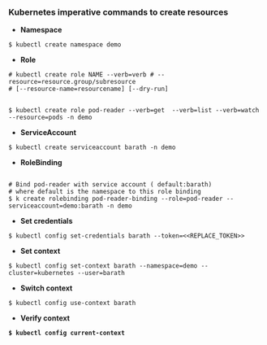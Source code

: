 ### Kubernetes imperative commands to create resources

- <b>Namespace</b>

```
$ kubectl create namespace demo
```

- <b>Role</b>

```
# kubectl create role NAME --verb=verb # --resource=resource.group/subresource
# [--resource-name=resourcename] [--dry-run]


$ kubectl create role pod-reader --verb=get  --verb=list --verb=watch --resource=pods -n demo
```

- <b>ServiceAccount</b>

```
$ kubectl create serviceaccount barath -n demo
```

- <b>RoleBinding</b>

```

# Bind pod-reader with service account ( default:barath)
# where default is the namespace to this role binding
$ k create rolebinding pod-reader-binding --role=pod-reader --serviceaccount=demo:barath -n demo
```

- <b>Set credentials</b>

```
$ kubectl config set-credentials barath --token=<<REPLACE_TOKEN>>
```

- <b>Set context</b>
```
$ kubectl config set-context barath --namespace=demo --cluster=kubernetes --user=barath
```

- <b>Switch context</b>
```
$ kubectl config use-context barath
```

- <b> Verify context
  
```
$ kubectl config current-context
```

